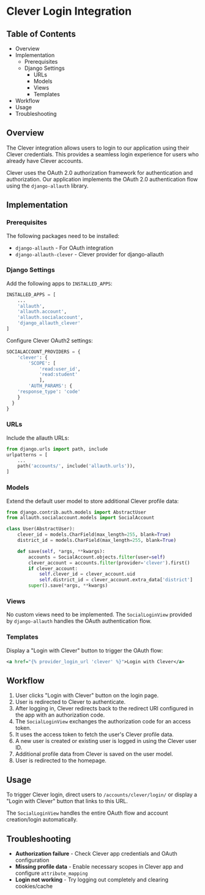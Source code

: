 # Clever Login Integration

## Table of Contents

* Overview
* Implementation
  * Prerequisites
  * Django Settings
    * URLs
    * Models
    * Views
    * Templates
* Workflow
* Usage
* Troubleshooting

## Overview

The Clever integration allows users to login to our application using their Clever credentials. This provides a seamless login experience for users who already have Clever accounts.

Clever uses the OAuth 2.0 authorization framework for authentication and authorization. Our application implements the OAuth 2.0 authentication flow using the `django-allauth` library.

## Implementation

### Prerequisites

The following packages need to be installed:

* `django-allauth` - For OAuth integration
* `django-allauth-clever` - Clever provider for django-allauth

### Django Settings

Add the following apps to `INSTALLED_APPS`:

```python
INSTALLED_APPS = [
    ...
    'allauth',
    'allauth.account',
    'allauth.socialaccount',
    'django_allauth_clever'
]
```

Configure Clever OAuth2 settings:

```python
SOCIALACCOUNT_PROVIDERS = {
    'clever': {
        'SCOPE': [
            'read:user_id', 
            'read:student'
            ],
        'AUTH_PARAMS': {
    'response_type': 'code'
    }
  }
}
```

### URLs

Include the allauth URLs:

```python
from django.urls import path, include
urlpatterns = [  
    ...  
    path('accounts/', include('allauth.urls')),
]
```

### Models

Extend the default user model to store additional Clever profile data:

```python
from django.contrib.auth.models import AbstractUser
from allauth.socialaccount.models import SocialAccount

class User(AbstractUser):  
    clever_id = models.CharField(max_length=255, blank=True)  
    district_id = models.CharField(max_length=255, blank=True)  

    def save(self, *args, **kwargs):    
        accounts = SocialAccount.objects.filter(user=self)    
        clever_account = accounts.filter(provider='clever').first()    
        if clever_account:        
            self.clever_id = clever_account.uid 
            self.district_id = clever_account.extra_data['district']
        super().save(*args, **kwargs)
```

### Views

No custom views need to be implemented. The `SocialLoginView` provided by `django-allauth` handles the OAuth authentication flow.

### Templates

Display a "Login with Clever" button to trigger the OAuth flow:

```xml
<a href="{% provider_login_url 'clever' %}">Login with Clever</a>
```

## Workflow

1. User clicks "Login with Clever" button on the login page.
2. User is redirected to Clever to authenticate.
3. After logging in, Clever redirects back to the redirect URI configured in the app with an authorization code.
4. The `SocialLoginView` exchanges the authorization code for an access token.
5. It uses the access token to fetch the user's Clever profile data.
6. A new user is created or existing user is logged in using the Clever user ID.
7. Additional profile data from Clever is saved on the user model.
8. User is redirected to the homepage.

## Usage

To trigger Clever login, direct users to `/accounts/clever/login/` or display a "Login with Clever" button that links to this URL.

The `SocialLoginView` handles the entire OAuth flow and account creation/login automatically.

## Troubleshooting

* **Authorization failure** - Check Clever app credentials and OAuth configuration
* **Missing profile data** - Enable necessary scopes in Clever app and configure `attribute_mapping`
* **Login not working** - Try logging out completely and clearing cookies/cache
